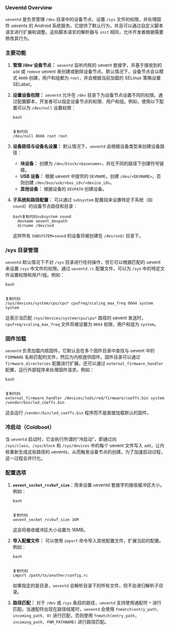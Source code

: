### **Ueventd Overview**

`ueventd` 是负责管理 `/dev` 目录中的设备节点、设置 `/sys` 文件的权限，并处理固件 uevents 的 Android 系统服务。它提供了默认行为，并且可以通过自定义脚本语言进行扩展和调整。这些脚本语言的解析器与 `init` 相同，允许开发者根据需要修改其行为。

### **主要功能**

1. **管理 /dev 设备节点：** `ueventd` 监听内核的 uevent 套接字，并基于接收到的 `add` 或 `remove` uevent 来创建或删除设备节点。默认情况下，设备节点会以模式 `0600` 创建，用户和组都为 `root`，并会根据当前加载的 SELinux 策略设置 SELabel。

2. **设置设备权限：** `ueventd` 允许在 `/dev` 目录下为设备节点设置不同的权限。通过配置脚本，开发者可以指定设备节点的权限、用户和组。例如，使用以下配置可以为 `/dev/null` 设置权限：

   ```
   bash
   
   
   复制代码
   /dev/null 0666 root root
   ```

3. **设备路径与设备名设置：** 默认情况下，`ueventd` 会根据设备类型来创建设备路径：

   - **块设备：** 创建为 `/dev/block/<basename>`，并在不同的路径下创建符号链接。
   - **USB 设备：** 根据 uevent 中提供的 `DEVNAME`，创建 `/dev/<DEVNAME>`，否则创建 `/dev/bus/usb/<bus_id>/<device_id>`。
   - **其他设备：** 根据设备的 `DEVPATH` 创建设备。

4. **子系统和路径配置：** 可以通过 `subsystem` 配置段来设置特定子系统（如 `sound`）的设备节点路径和目录：

   ```
   bash复制代码subsystem sound
     devname uevent_devpath
     dirname /dev/snd
   ```

   这样所有 `SUBSYSTEM=sound` 的设备将被创建在 `/dev/snd/` 目录下。

### **/sys 目录管理**

`ueventd` 默认情况下不对 `/sys` 目录进行任何操作，但它可以根据匹配的 uevent 来设置 `/sys` 中文件的权限。通过 `ueventd.rc` 配置文件，可以为 `/sys` 中的特定文件设置权限和用户/组。例如：

```
bash


复制代码
/sys/devices/system/cpu/cpu* cpufreq/scaling_max_freq 0664 system system
```

这表示当匹配 `/sys/devices/system/cpu/cpu*` 路径的 uevent 发送时，`cpufreq/scaling_max_freq` 文件将被设置为 `0664` 权限，用户和组为 `system`。

### **固件加载**

`ueventd` 负责加载内核固件。它默认会在多个固件目录中查找与 uevent 中的 `FIRMWARE` 名称匹配的文件，然后为内核提供固件。固件目录可以通过 `firmware_directories` 配置进行扩展。还可以通过 `external_firmware_handler` 配置，运行外部程序来处理固件请求。例如：

```
bash


复制代码
external_firmware_handler /devices/leds/red/firmware/coeffs.bin system /vendor/bin/led_coeffs.bin
```

这会运行 `/vendor/bin/led_coeffs.bin` 程序而不是直接加载默认的固件。

### **冷启动（Coldboot）**

当 `ueventd` 启动时，它会执行所谓的“冷启动”，即通过向 `/sys/class`、`/sys/block` 和 `/sys/devices` 中的每个 uevent 文件写入 `add`，让内核重新生成这些路径的 uevents，从而触发设备节点的创建。为了加速启动过程，这一过程会并行化。

### **配置选项**

1. **`uevent_socket_rcvbuf_size`**：用来设置 ueventd 套接字的接收缓冲区大小。例如：

   ```
   bash
   
   
   复制代码
   uevent_socket_rcvbuf_size 16M
   ```

   这会将接收缓冲区大小设置为 16MB。

2. **导入配置文件：**
   可以使用 `import` 命令导入其他配置文件，扩展当前的配置。例如：

   ```
   bash
   
   
   复制代码
   import /path/to/another/config.rc
   ```

   如果指定的是目录，`ueventd` 会解析目录下的所有文件，但不会递归解析子目录。

3. **路径匹配：** 对于 `/dev` 或 `/sys` 条目的路径，`ueventd` 支持使用通配符 `*` 进行匹配。当通配符出现在路径结尾时，`ueventd` 会使用 `fnmatch(entry_path, incoming_path, 0)` 进行匹配，否则使用 `fnmatch(entry_path, incoming_path, FNM_PATHNAME)` 进行路径匹配。